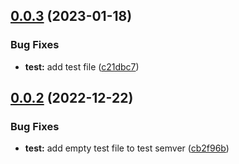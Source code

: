 ## [0.0.3](https://gitlab.dev.roscosmos.digital/templates/net-core-messages/compare/0.0.2...0.0.3) (2023-01-18)


### Bug Fixes

* **test:** add test file ([c21dbc7](https://gitlab.dev.roscosmos.digital/templates/net-core-messages/commit/c21dbc7ef1fe8ea3dbe0fdd2720e87bc0acca8ff))

## [0.0.2](https://gitlab.dev.roscosmos.digital/templates/net-core-messages/compare/0.0.1...0.0.2) (2022-12-22)


### Bug Fixes

* **test:** add empty test file to test semver ([cb2f96b](https://gitlab.dev.roscosmos.digital/templates/net-core-messages/commit/cb2f96baea29d811ba367247ded1ccf0c5ae661a))
